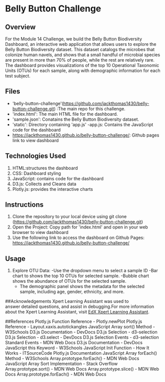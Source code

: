 # Belly Button Challenge

## Overview
 For the Module 14 Challenge, we build the Belly Button Biodiversity Dashboard, an interactive web application that allows users to explore the Belly Button Biodiversity dataset. This dataset catalogs the microbes that colonize human navels, and shows that a small handful of microbial species are present in more than 70% of people, while the rest are relatively rare. The dashboard provides visualizations of the top 10 Operational Taxonomic Units (OTUs) for each sample, along with demographic information for each test subject.

## Files
- 'belly-button-challenge'(https://github.com/jackthomas1430/belly-button-challenge.git) :The main repo for this challenge. 
- 'index.html': The main HTML file for the dashboard.
- 'sample.json': Conatains the Belly Button Biodiversity dataset.
- 'static': Directory containing 'app.js'
    -app.js: Contains the JavaScript code for the dashboard
- https://jackthomas1430.github.io/belly-button-challenge/: Github pages link to view dashboard

## Technologies Used

1. HTML:structures the dashboard
2. CSS: Dashboard styling
3. JavaScript: contains code for the dashboard
4. D3.js: Collects and Cleans data
5. Plotly.js: provides the interactive charts
       
## Instructions
1. Clone the repository to your local device using git clone (https://github.com/jackthomas1430/belly-button-challenge.git)
2. Open the Project: Copy path for 'index.html' and open in your web browser to view dashboard
3. Use the following link to access the dashboard on Github Pages: https://jackthomas1430.github.io/belly-button-challenge/

## Usage

1. Explore OTU Data:
    -Use the dropdown menu to select a sample ID 
    -Bar chart to shows the top 10 OTUs for selected sample.
    -Bubble chart shows the abundance of OTUs for the selected sample.
    - The demographic panel shows the metadata for the selected sample, including age, gender, ethnicity, and more.
     
##Acknowledgements
    Xpert Learning Assistant was used to answer detailed questions, and assist in debugging.For more information about the Xpert Learning Assistant, visit [EdX Xpert Learning Assistant](https://www.edx.org/). 
    
##References
Plotly.js Function Reference - Plotly.newPlot
Plotly.js Reference - Layout.xaxis.autotickangles
JavaScript Array sort() Method - W3Schools
D3.js Documentation - DevDocs
D3.js Selection - d3-selection
D3.js Selection - d3.select - DevDocs
D3.js Selection Events - d3-selection
Standard Events - MDN Web Docs
D3.js Documentation - DevDocs
JavaScript this Keyword - W3Schools
JavaScript Init Function - How It Works - ITSourceCode
Plotly.js Documentation
JavaScript Array forEach() Method - W3Schools
Array.prototype.forEach() - MDN Web Docs
JavaScript Array Sort Implementation - Stack Overflow
Array.prototype.sort() - MDN Web Docs
Array.prototype.slice() - MDN Web Docs
Array.prototype.forEach() - MDN Web Docs


